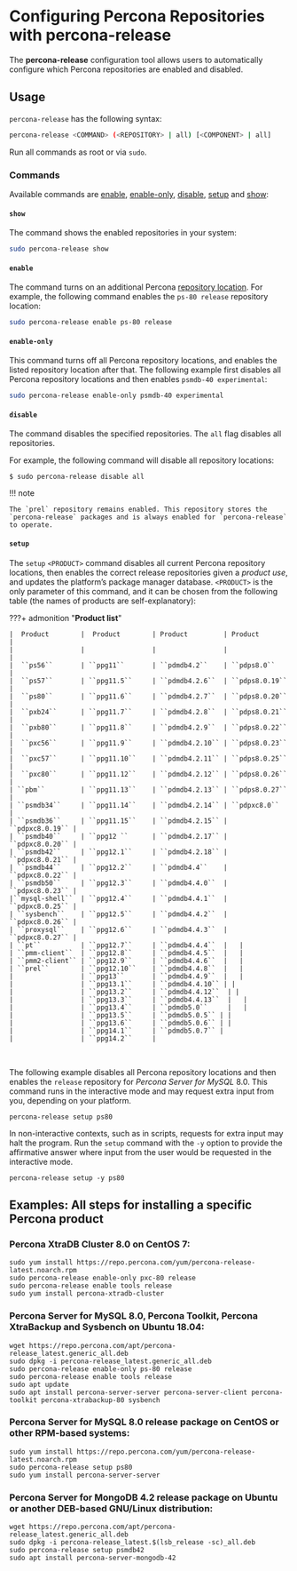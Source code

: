 # Configuring Percona Repositories with percona-release

The **percona-release** configuration tool allows users to automatically
configure which Percona repositories are enabled and disabled.

## Usage

`percona-release` has the following syntax:

```sh
percona-release <COMMAND> (<REPOSITORY> | all) [<COMPONENT> | all]
```
Run all commands as root or via `sudo`. 

### Commands

Available commands are [enable](#enable), [enable-only](#enable-only), [disable](#disable), [setup](#setup) and [show](#show):


#### `show` 

The command shows the enabled repositories in your system:

``` sh
sudo percona-release show
```


#### `enable`

The command turns on an additional Percona [repository location](repository-location.md).
For example, the following command enables the `ps-80 release` repository
location:

```sh
sudo percona-release enable ps-80 release
```


#### `enable-only` 

This command turns off all Percona repository locations, and
enables the listed repository location after that. The following example first
disables all Percona repository locations and then enables `psmdb-40
experimental`:

```sh
sudo percona-release enable-only psmdb-40 experimental
```


#### `disable`

The command disables the specified repositories. The `all` flag disables all repositories.

For example, the following command will disable all repository locations:

```
$ sudo percona-release disable all
```

!!! note

    The `prel` repository remains enabled. This repository stores the `percona-release` packages and is always enabled for `percona-release` to operate.


#### `setup`

The `setup` `<PRODUCT>` command disables all current Percona
repository locations, then enables the correct release repositories given a
*product use*, and updates the platform’s package manager database.
`<PRODUCT>` is the only parameter of this command, and it can be
chosen from the following table (the names of products are self-explanatory):

???+ admonition "**Product list**"

    |  Product        |  Product        | Product         | Product         |
    |                 |                 |                 |                 |
    |  ``ps56``       | ``ppg11``       | ``pdmdb4.2``    | ``pdps8.0``     |
    |  ``ps57``       | ``ppg11.5``     | ``pdmdb4.2.6``  | ``pdps8.0.19``  |
    |  ``ps80``       | ``ppg11.6``     | ``pdmdb4.2.7``  | ``pdps8.0.20``  |
    |  ``pxb24``      | ``ppg11.7``     | ``pdmdb4.2.8``  | ``pdps8.0.21``  |
    |  ``pxb80``      | ``ppg11.8``     | ``pdmdb4.2.9``  | ``pdps8.0.22``  |
    |  ``pxc56``      | ``ppg11.9``     | ``pdmdb4.2.10`` | ``pdps8.0.23``  |
    |  ``pxc57``      | ``ppg11.10``    | ``pdmdb4.2.11`` | ``pdps8.0.25``  |
    |  ``pxc80``      | ``ppg11.12``    | ``pdmdb4.2.12`` | ``pdps8.0.26``  |
    | ``pbm``         | ``ppg11.13``    | ``pdmdb4.2.13`` | ``pdps8.0.27``  |
    | ``psmdb34``     | ``ppg11.14``    | ``pdmdb4.2.14`` | ``pdpxc8.0``    |
    | ``psmdb36``     | ``ppg11.15``    | ``pdmdb4.2.15`` | ``pdpxc8.0.19`` |
    | ``psmdb40``     | ``ppg12 ``      | ``pdmdb4.2.17`` | ``pdpxc8.0.20`` |
    | ``psmdb42``     | ``ppg12.1``     | ``pdmdb4.2.18`` | ``pdpxc8.0.21`` |
    | ``psmdb44``     | ``ppg12.2``     | ``pdmdb4.4``    | ``pdpxc8.0.22`` |
    | ``psmdb50``     | ``ppg12.3``     | ``pdmdb4.4.0``  | ``pdpxc8.0.23`` |
    |``mysql-shell``  | ``ppg12.4``     | ``pdmdb4.4.1``  | ``pdpxc8.0.25`` |
    | ``sysbench``    | ``ppg12.5``     | ``pdmdb4.4.2``  | ``pdpxc8.0.26`` |
    | ``proxysql``    | ``ppg12.6``     | ``pdmdb4.4.3``  | ``pdpxc8.0.27`` |
    | ``pt``          | ``ppg12.7``     | ``pdmdb4.4.4``  |   |
    | ``pmm-client``  | ``ppg12.8``     | ``pdmdb4.4.5``  |   |
    | ``pmm2-client`` | ``ppg12.9``     | ``pdmdb4.4.6``  |   |
    | ``prel``        | ``ppg12.10``    | ``pdmdb4.4.8``  |   |
    |                 | ``ppg13``       | ``pdmdb4.4.9``  |   |
    |                 | ``ppg13.1``     | ``pdmdb4.4.10`` | |
    |                 | ``ppg13.2``     | ``pdmdb4.4.12``  | |
    |                 | ``ppg13.3``     | ``pdmdb4.4.13``  |   |
    |                 | ``ppg13.4``     | ``pdmdb5.0``     |   |
    |                 | ``ppg13.5``     | ``pdmdb5.0.5`` | |
    |                 | ``ppg13.6``     | ``pdmdb5.0.6`` | |
    |                 | ``ppg14.1``     | ``pdmdb5.0.7`` |
    |                 | ``ppg14.2``     |


&nbsp;  

The following example disables all Percona repository locations and then
enables the `release` repository for *Percona Server for MySQL* 8.0. This
command runs in the interactive mode and may request extra input from you,
depending on your platform.

```
percona-release setup ps80
```

In non-interactive contexts, such as in scripts, requests for extra input may
halt the program.  Run the `setup` command with the `-y` option to provide
the affirmative answer where input from the user would be requested in the
interactive mode.

```
percona-release setup -y ps80
```
## Examples: All steps for installing a specific Percona product

### Percona XtraDB Cluster 8.0 on CentOS 7:

```
sudo yum install https://repo.percona.com/yum/percona-release-latest.noarch.rpm
sudo percona-release enable-only pxc-80 release
sudo percona-release enable tools release
sudo yum install percona-xtradb-cluster
```

### Percona Server for MySQL 8.0, Percona Toolkit, Percona XtraBackup and Sysbench on Ubuntu 18.04:

```
wget https://repo.percona.com/apt/percona-release_latest.generic_all.deb
sudo dpkg -i percona-release_latest.generic_all.deb
sudo percona-release enable-only ps-80 release
sudo percona-release enable tools release
sudo apt update
sudo apt install percona-server-server percona-server-client percona-toolkit percona-xtrabackup-80 sysbench
```

### Percona Server for MySQL 8.0 release package on CentOS or other RPM-based systems:

```
sudo yum install https://repo.percona.com/yum/percona-release-latest.noarch.rpm
sudo percona-release setup ps80
sudo yum install percona-server-server
```

### Percona Server for MongoDB 4.2 release package on Ubuntu or another DEB-based GNU/Linux distribution:

```
wget https://repo.percona.com/apt/percona-release_latest.generic_all.deb
sudo dpkg -i percona-release_latest.$(lsb_release -sc)_all.deb
sudo percona-release setup psmdb42
sudo apt install percona-server-mongodb-42
```

